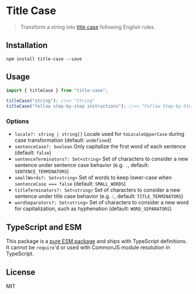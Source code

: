 # Title Case

> Transform a string into [title case](https://en.wikipedia.org/wiki/Letter_case#Title_case) following English rules.

## Installation

```
npm install title-case --save
```

## Usage

```js
import { titleCase } from "title-case";

titleCase("string"); //=> "String"
titleCase("follow step-by-step instructions"); //=> "Follow Step-by-Step Instructions"
```

### Options

- `locale?: string | string[]` Locale used for `toLocaleUpperCase` during case transformation (default: `undefined`)
- `sentenceCase?: boolean` Only capitalize the first word of each sentence (default: `false`)
- `sentenceTerminators?: Set<string>` Set of characters to consider a new sentence under sentence case behavior (e.g. `.`, default: `SENTENCE_TERMINATORS`)
- `smallWords?: Set<string>` Set of words to keep lower-case when `sentenceCase === false` (default: `SMALL_WORDS`)
- `titleTerminators?: Set<string>` Set of characters to consider a new sentence under title case behavior (e.g. `:`, default: `TITLE_TERMINATORS`)
- `wordSeparators?: Set<string>` Set of characters to consider a new word for capitalization, such as hyphenation (default: `WORD_SEPARATORS`)

## TypeScript and ESM

This package is a [pure ESM package](https://gist.github.com/sindresorhus/a39789f98801d908bbc7ff3ecc99d99c) and ships with TypeScript definitions. It cannot be `require`'d or used with CommonJS module resolution in TypeScript.

## License

MIT
